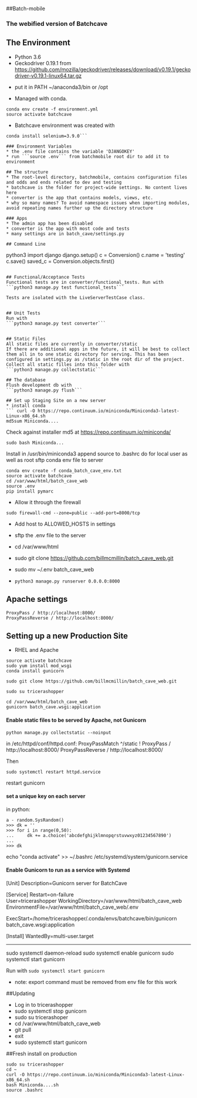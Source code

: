##Batch-mobile
### The webified version of Batchcave

## The Environment
* Python 3.6
* Geckodriver 0.19.1 from https://github.com/mozilla/geckodriver/releases/download/v0.19.1/geckodriver-v0.19.1-linux64.tar.gz
- put it in PATH ~/anaconda3/bin or /opt
* Managed with conda. 
```
conda env create -f environment.yml
source activate batchcave
```
* Batchcave environment was created with
```conda install django=1.11.3
conda install selenium=3.9.0```

### Environment Variables
* the .env file contains the variable 'DJANGOKEY' 
* run ```source .env``` from batchmobile root dir to add it to environment

## The structure
* The root-level directory, batchmobile, contains configuration files and odds and ends related to dev and testing
* batchcave is the folder for project-wide settings. No content lives here
* converter is the app that contains models, views, etc.
* why so many names? To avoid namespace issues when importing modules, avoid repeating names further up the directory structure

### Apps
* The admin app has been disabled
* converter is the app with most code and tests
* many settings are in batch_cave/settings.py

## Command Line
```
python3
import django
django.setup()
c = Conversion()
c.name = 'testing'
c.save()
saved_c = Conversion.objects.first()
```

## Functional/Acceptance Tests
Functional tests are in converter/functional_tests. Run with
```python3 manage.py test functional_tests```

Tests are isolated with the LiveServerTestCase class.


## Unit Tests
Run with
```python3 manage.py test converter```


## Static Files
All static files are currently in converter/static
If there are additional apps in the future, it will be best to collect them all in to one static directory for serving. This has been configured in settings.py as /static in the root dir of the project. Collect all static filles into this folder with
```python3 manage.py collectstatic```

## The database
Flush development db with
```python3 manage.py flush```

## Set up Staging Site on a new server
* install conda
``` curl -O https://repo.continuum.io/miniconda/Miniconda3-latest-Linux-x86_64.sh
md5sum Miniconda....
``` 
Check against installer md5 at https://repo.continuum.io/miniconda/

```
sudo bash Miniconda...
```
Install in /usr/bin/miniconda3
append source to .bashrc
do for local user as well as root
sftp conda env file to server

```
conda env create -f conda_batch_cave_env.txt
source activate batchcave
cd /var/www/html/batch_cave_web
source .env
pip install pymarc
```

* Allow it through the firewall
```
sudo firewall-cmd --zone=public --add-port=8000/tcp
```

* Add host to ALLOWED_HOSTS in settings
 
* sftp the .env file to the server
* cd /var/www/html
* sudo git clone https://github.com/billmcmillin/batch_cave_web.git
* sudo mv ~/.env batch_cave_web
* ```python3 manage.py runserver 0.0.0.0:8000```

## Apache settings
```
ProxyPass / http://localhost:8000/
ProxyPassReverse / http://localhost:8000/ 
```

## Setting up a new Production Site
* RHEL and Apache
```cd /var/www/html
source activate batchcave
sudo yum install mod_wsgi
conda install gunicorn

sudo git clone https://github.com/billmcmillin/batch_cave_web.git

sudo su tricerashopper

cd /var/www/html/batch_cave_web
gunicorn batch_cave.wsgi:application
```

#### Enable static files to be served by Apache, not Gunicorn
```
python manage.py collectstatic --noinput
```

in /etc/httpd/conf/httpd.conf: 
ProxyPassMatch ^/static !
ProxyPass / http://localhost:8000/
ProxyPassReverse / http://localhost:8000/ 

Then
```
sudo systemctl restart httpd.service
```
restart gunicorn


#### set a unique key on each server
in python:
```
a - random.SysRandom()
>>> dk = ''
>>> for i in range(0,50):
...     dk += a.choice('abcdefghijklmnopqrstuvwxyz01234567890')
... 
>>> dk

```
echo "conda activate" >> ~/.bashrc
/etc/systemd/system/gunicorn.service
#### Enable Gunicorn to run as a service with Systemd
[Unit]
Description=Gunicorn server for BatchCave 

[Service]
Restart=on-failure  
User=tricerashopper
WorkingDirectory=/var/www/html/batch_cave_web
EnvironmentFile=/var/www/html/batch_cave_web/.env

ExecStart=/home/tricerashopper/.conda/envs/batchcave/bin/gunicorn batch_cave.wsgi:application

[Install]
WantedBy=multi-user.target 

--------------
sudo systemctl daemon-reload
sudo systemctl enable gunicorn
sudo systemctl start gunicorn


Run with ```sudo systemctl start gunicorn```
* note: export command must be removed from env file for this work

##Updating 
* Log in to tricerashopper
* sudo systemctl stop gunicorn
* sudo su tricerashoper
* cd /var/www/html/batch_cave_web
* git pull
* exit
* sudo systemctl start gunicorn


##Fresh install on production
```
sudo su tricerashopper
cd ~
curl -O https://repo.continuum.io/miniconda/Miniconda3-latest-Linux-x86_64.sh
bash Miniconda....sh
source .bashrc


